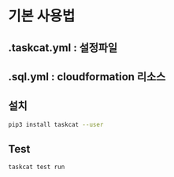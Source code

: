 # 기본 사용법
## .taskcat.yml : 설정파일
## .sql.yml : cloudformation 리소스

## 설치
```bash
pip3 install taskcat --user
```

## Test
```bash
taskcat test run
```

